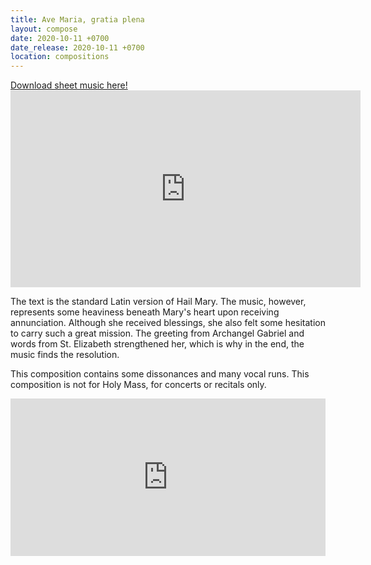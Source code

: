 ```yaml
---
title: Ave Maria, gratia plena
layout: compose
date: 2020-10-11 +0700
date_release: 2020-10-11 +0700
location: compositions
---
```


<div class="button">
    <a href="https://www.sheetmusicplus.com/title/21877485" target="_blank" onclick="ga('send', 'event', 'buttons', 'download', 'comp-ave-maria-1')">Download sheet music here!</a>
</div>

<iframe width="560" height="315" src="https://www.youtube.com/embed/EsVbj3AEZJQ" frameborder="0" allow="accelerometer; autoplay; clipboard-write; encrypted-media; gyroscope; picture-in-picture" allowfullscreen></iframe>

The text is the standard Latin version of Hail Mary. The music, however, represents some heaviness beneath Mary's heart upon receiving annunciation. Although she received blessings, she also felt some hesitation to carry such a great mission. The greeting from Archangel Gabriel and words from St. Elizabeth strengthened her, which is why in the end, the music finds the resolution.

This composition contains some dissonances and many vocal runs. This composition is not for Holy Mass, for concerts or recitals only.

<iframe src="https://audiomack.com/embed/song/cgdl/ave-maria-gratia-plena?background=1" scrolling="no" width="100%" height="252" scrollbars="no" frameborder="0"></iframe>